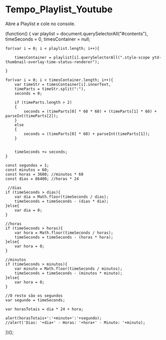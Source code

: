 # Tempo_Playlist_Youtube
Abre a Playlist e cole no console. 

(function() {
    var playlist = document.querySelectorAll("#contents"),
        timeSeconds = 0,
        timesContainer = null;

    for(var i = 0; i < playlist.length; i++){

        timesContainer = playlist[i].querySelectorAll(".style-scope ytd-thumbnail-overlay-time-status-renderer");

    }

    for(var i = 0; i < timesContainer.length; i++){
        var timeStr = timesContainer[i].innerText,
        timeParts = timeStr.split(":"),
        seconds = 0;
        
        if (timeParts.length > 2)
        {
            seconds = (timeParts[0] * 60 * 60) + (timeParts[1] * 60) + parseInt(timeParts[2]);
        }
        else
        {
            seconds = (timeParts[0] * 60) + parseInt(timeParts[1]);
        }
        
        
        timeSeconds += seconds;
    }

    const segundos = 1;
    const minutos = 60;
    const horas = 3600; //minutos * 60
    const dias = 86400; //horas * 24

     //dias
    if (timeSeconds > dias){
        var dia = Math.floor(timeSeconds / dias);
        timeSeconds = timeSeconds - (dias * dia);
    }else{
        var dia = 0;
    }

    //horas
    if (timeSeconds > horas){
        var hora = Math.floor(timeSeconds / horas);
        timeSeconds = timeSeconds - (horas * hora);
    }else{
        var hora = 0;
    }

    //minutos
    if (timeSeconds > minutos){
        var minuto = Math.floor(timeSeconds / minutos);
        timeSeconds = timeSeconds - (minutos * minuto);
    }else{
        var hora = 0;
    }

    //O resto são os segundos
    var segundo = timeSeconds;

    var horasTotais = dia * 24 + hora;
           
    alert(horasTotais+':'+minuto+':'+segundo);
    //alert('Dias: '+dia+' - Horas: '+hora+' - Minuto: '+minuto);

    
})();

